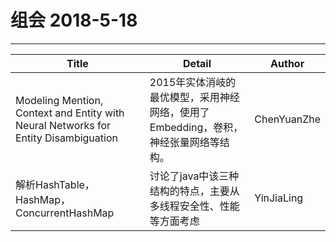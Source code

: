 # 组会 2018-5-18
------------
| Title                                    | Detail                                   | Author      |
| ---------------------------------------- | ---------------------------------------- | ----------- |
| Modeling Mention, Context and Entity with Neural Networks for Entity Disambiguation | 2015年实体消岐的最优模型，采用神经网络，使用了Embedding，卷积，神经张量网络等结构。 | ChenYuanZhe |
| 解析HashTable，HashMap，ConcurrentHashMap    | 讨论了java中该三种结构的特点，主要从多线程安全性、性能等方面考虑       | YinJiaLing  |


